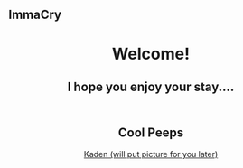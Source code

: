 ## ImmaCry


<center>
    <header>
        <h1> Welcome! </h1>
        <h2>I hope you enjoy your stay.... </h2>
    </header>



## Cool Peeps ##
<center>
    <Footer>
            <a href="">
             Kaden (will put picture for you later)
            </a>
    </Footer>

   
